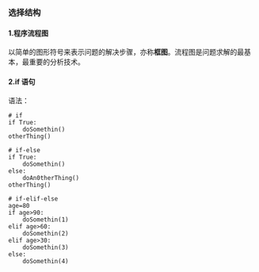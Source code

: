 ### 选择结构

#### 1.程序流程图

以简单的图形符号来表示问题的解决步骤，亦称**框图**。流程图是问题求解的最基本，最重要的分析技术。

#### 2.if 语句

语法：

```shell
# if 
if True:
    doSomethin()
otherThing()

# if-else
if True:
    doSomethin()
else:
    doAn0therThing()
otherThing()

# if-elif-else
age=80
if age>90:
    doSomethin(1)
elif age>60:
    doSomethin(2)
elif age>30:
    doSomethin(3)
else:
    doSomethin(4)
```